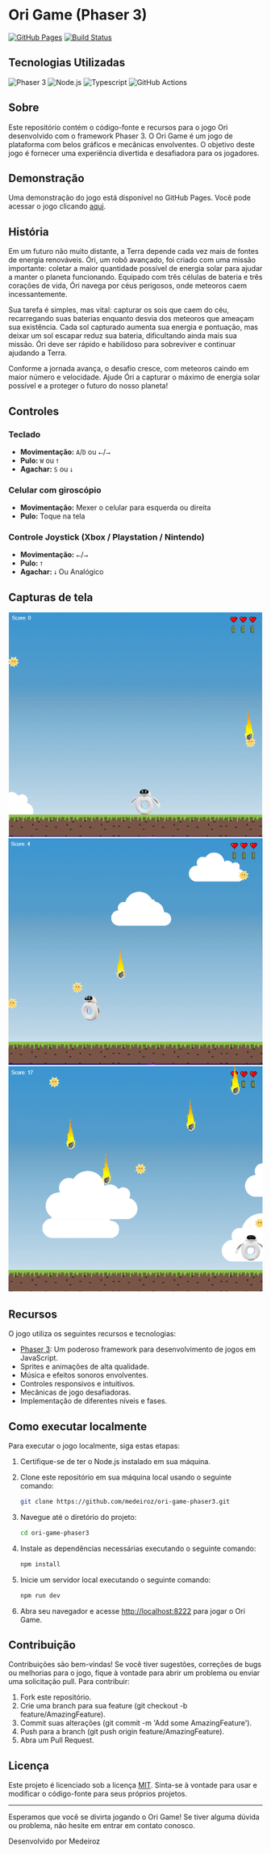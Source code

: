 # Ori Game (Phaser 3)

[![GitHub Pages](https://img.shields.io/badge/GitHub-Pages-blue)](https://medeiroz.github.io/ori-game-phaser3)
[![Build Status](https://github.com/medeiroz/ori-game-phaser3/actions/workflows/deploy.yml/badge.svg)](https://github.com/medeiroz/ori-game-phaser3/actions/workflows/deploy.yml)

## Tecnologias Utilizadas

![Phaser 3](https://img.shields.io/badge/Phaser-3.60.0-brightgreen)
![Node.js](https://img.shields.io/badge/Node.js-20.15.0-brightgreen)
![Typescript](https://img.shields.io/badge/Typescript-5.0.2-brightgreen)
![GitHub Actions](https://img.shields.io/badge/GitHub%20Actions-CI%2FCD-brightgreen)

## Sobre

Este repositório contém o código-fonte e recursos para o jogo Ori desenvolvido com o framework Phaser 3. O Ori Game é um jogo de plataforma com belos gráficos e mecânicas envolventes. O objetivo deste jogo é fornecer uma experiência divertida e desafiadora para os jogadores.

## Demonstração

Uma demonstração do jogo está disponível no GitHub Pages. Você pode acessar o jogo clicando [aqui](https://medeiroz.github.io/ori-game-phaser3).

## História

Em um futuro não muito distante, a Terra depende cada vez mais de fontes de energia renováveis. Óri, um robô avançado, foi criado com uma missão importante: coletar a maior quantidade possível de energia solar para ajudar a manter o planeta funcionando. Equipado com três células de bateria e três corações de vida, Óri navega por céus perigosos, onde meteoros caem incessantemente.

Sua tarefa é simples, mas vital: capturar os sois que caem do céu, recarregando suas baterias enquanto desvia dos meteoros que ameaçam sua existência. Cada sol capturado aumenta sua energia e pontuação, mas deixar um sol escapar reduz sua bateria, dificultando ainda mais sua missão. Óri deve ser rápido e habilidoso para sobreviver e continuar ajudando a Terra.

Conforme a jornada avança, o desafio cresce, com meteoros caindo em maior número e velocidade. Ajude Óri a capturar o máximo de energia solar possível e a proteger o futuro do nosso planeta!

## Controles

### Teclado
- **Movimentação:** `A`/`D` ou `⭠`/`⭢`
- **Pulo:** `W` ou `⭡`
- **Agachar:** `S` ou `⭣`

### Celular com giroscópio
- **Movimentação:** Mexer o celular para esquerda ou direita
- **Pulo:** Toque na tela

### Controle Joystick (Xbox / Playstation / Nintendo)
- **Movimentação:** `⭠`/`⭢`
- **Pulo:** `⭡`
- **Agachar:** `⭣`
Ou Analógico 


## Capturas de tela

![Screenshot 1](screenshots/screenshot1.png)
![Screenshot 2](screenshots/screenshot2.png)
![Screenshot 3](screenshots/screenshot3.png)

## Recursos

O jogo utiliza os seguintes recursos e tecnologias:

- [Phaser 3](https://phaser.io/phaser3): Um poderoso framework para desenvolvimento de jogos em JavaScript.
- Sprites e animações de alta qualidade.
- Música e efeitos sonoros envolventes.
- Controles responsivos e intuitivos.
- Mecânicas de jogo desafiadoras.
- Implementação de diferentes níveis e fases.

## Como executar localmente

Para executar o jogo localmente, siga estas etapas:

1. Certifique-se de ter o Node.js instalado em sua máquina.

2. Clone este repositório em sua máquina local usando o seguinte comando:

   ```bash
   git clone https://github.com/medeiroz/ori-game-phaser3.git
   ```

3. Navegue até o diretório do projeto:

   ```bash
   cd ori-game-phaser3
   ```

4. Instale as dependências necessárias executando o seguinte comando:

   ```bash
   npm install
   ```

5. Inicie um servidor local executando o seguinte comando:

   ```bash
   npm run dev
   ```

6. Abra seu navegador e acesse [http://localhost:8222](http://localhost:8222) para jogar o Ori Game.

## Contribuição

Contribuições são bem-vindas! Se você tiver sugestões, correções de bugs ou melhorias para o jogo, fique à vontade para abrir um problema ou enviar uma solicitação pull. Para contribuir:

1. Fork este repositório.
2. Crie uma branch para sua feature (git checkout -b feature/AmazingFeature).
3. Commit suas alterações (git commit -m 'Add some AmazingFeature').
4. Push para a branch (git push origin feature/AmazingFeature).
5. Abra um Pull Request.

## Licença

Este projeto é licenciado sob a licença [MIT](LICENSE). Sinta-se à vontade para usar e modificar o código-fonte para seus próprios projetos.

---

Esperamos que você se divirta jogando o Ori Game! Se tiver alguma dúvida ou problema, não hesite em entrar em contato conosco.

Desenvolvido por Medeiroz
